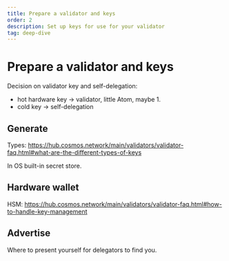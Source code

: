 ```yaml
---
title: Prepare a validator and keys
order: 2
description: Set up keys for use for your validator
tag: deep-dive
---
```


# Prepare a validator and keys

Decision on validator key and self-delegation:
- hot hardware key -> validator, little Atom, maybe 1.
- cold key -> self-delegation

## Generate

Types: https://hub.cosmos.network/main/validators/validator-faq.html#what-are-the-different-types-of-keys

In OS built-in secret store.

## Hardware wallet

HSM: https://hub.cosmos.network/main/validators/validator-faq.html#how-to-handle-key-management

## Advertise

Where to present yourself for delegators to find you.
